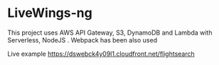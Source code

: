 # LiveWings-ng
This project uses AWS API Gateway, S3, DynamoDB and Lambda with Serverless, NodeJS . Webpack has been also used

Live example https://dswebck4y09l1.cloudfront.net/flightsearch
